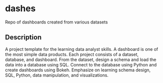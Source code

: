 # dashes
Repo of dashboards created from various datasets

## Description

A project template for the learning data analyst skills. A dashboard is one of the most simple data products. Each project consists of a dataset, database, and dashboard. From the dataset, design a schema and load the data into a database using SQL. Connect to the database using Python and create dashboards using Bokeh. Emphasize on learning schema design, SQL, Python, data manipulation, and visualizations.

